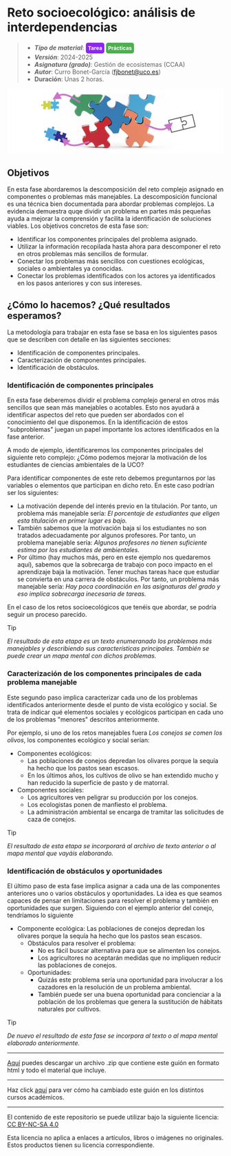 #  Reto socioecológico: análisis de interdependencias

> + **_Tipo de material_**: <span style="display: inline-block; font-size: 12px; color: white; background-color: #8D26F5; border-radius: 5px; padding: 5px; font-weight: bold;"> Tarea</span> <span style="display: inline-block; font-size: 12px; color: white; background-color: #4caf50; border-radius: 5px; padding: 5px; font-weight: bold;"> Prácticas</span>
> + **_Versión_**: 2024-2025
> + **_Asignatura (grado)_**: Gestión de ecosistemas (CCAA)
> + **_Autor_**: Curro Bonet-García (fjbonet@uco.es)
> + **Duración**: Unas 2 horas.

![portada](https://raw.githubusercontent.com/aprendiendo-cosas/P_descomposicion_reto_gesteco_ccaa/main/imagenes/portada.png)



## Objetivos 

En esta fase abordaremos la descomposición del reto complejo asignado en componentes o problemas más manejables. La descomposición funcional es una técnica bien documentada para abordar problemas complejos. La evidencia demuestra quqe dividir un problema en partes más pequeñas ayuda a mejorar la comprensión y facilita la identificación de soluciones viables. Los objetivos concretos de esta fase son:

- Identificar los componentes principales del problema asignado.
- Utilizar la información recopilada hasta ahora para descomponer el reto en otros problemas más sencillos de formular.
- Conectar los problemas más sencillos con cuestiones ecológicas, sociales o ambientales ya conocidas. 
- Conectar los problemas identificados con los actores ya identificados en los pasos anteriores y con sus intereses.



## ¿Cómo lo hacemos? ¿Qué resultados esperamos?
La metodología para trabajar en esta fase se basa en los siguientes pasos que se describen con detalle en las siguientes secciones:

+ Identificación de componentes principales.
+ Caracterización de componentes principales.
+ Identificación de obstáculos.

### Identificación de componentes principales

En esta fase deberemos dividir el problema complejo general en otros más sencillos que sean más manejables o acotables. Esto nos ayudará a identificar aspectos del reto que pueden ser abordados con el conocimiento del que disponemos. En la identificación de estos "subproblemas" juegan un papel importante los actores identificados en la fase anterior.

A modo de ejemplo, identificaremos los componentes principales del siguiente reto complejo: ¿Cómo podemos mejorar la motivación de los estudiantes de ciencias ambientales de la UCO? 

Para identificar componentes de este reto debemos preguntarnos por las variables o elementos que participan en dicho reto. En este caso podrían ser los siguientes:

- La motivación depende del interés previo en la titulación. Por tanto, un problema más manejable sería: *El porcentaje de estudiantes que eligen esta titulación en primer lugar es bajo.*
- También sabemos que la motivación baja si los estudiantes no son tratados adecuadamente por algunos profesores. Por tanto, un problema manejable sería: *Algunos profesores no tienen suficiente estima por los estudiantes de ambientales.*
- Por último (hay muchos más, pero en este ejemplo nos quedaremos aquí), sabemos que la sobrecarga de trabajo con poco impacto en el aprendizaje baja la motivación. Tener muchas tareas hace que estudiar se convierta en una carrera de obstáculos. Por tanto, un problema más manejable sería: *Hay poca coordinación en las asignaturas del grado y eso implica sobrecarga inecesaria de tareas.* 

En el caso de los retos socioecológicos que tenéis que abordar, se podría seguir un proceso parecido.


> [!TIP] 
> *El resultado de esta etapa es un texto enumeranado los problemas más manejables y describiendo sus características principales. También se puede crear un mapa mental con dichos problemas.*



### Caracterización de los componentes principales de cada problema manejable

Este segundo paso implica caracterizar cada uno de los problemas identificados anteriormente desde el punto de vista ecológico y social. Se trata de indicar qué elementos sociales y ecológicos participan en cada uno de los problemas "menores" descritos anteriormente.

Por ejemplo, si uno de los retos manejables fuera *Los conejos se comen los olivos*, los componentes ecológico y social serían:

+ Componentes ecológicos:
  + Las poblaciones de conejos depredan los olivares porque la sequía ha hecho que los pastos sean escasos.
  + En los últimos años, los cultivos de olivo se han extendido mucho y han reducido la superficie de pasto y de matorral.
+ Componentes sociales:
  + Los agricultores ven peligrar su producción por los conejos. 
  + Los ecologistas ponen de manfiesto el problema.
  + La administración ambiental se encarga de tramitar las solicitudes de caza de conejos.



> [!TIP] 
> *El resultado de esta etapa se incorporará al archivo de texto anterior o al mapa mental que vayáis elaborando.*



### Identificación de obstáculos y oportunidades

El último paso de esta fase implica asignar a cada una de las componentes anteriores uno o varios obstáculos y oportunidades. La idea es que seamos capaces de pensar en limitaciones para resolver el problema y también en oportunidades que surgen. Siguiendo con el ejemplo anterior del conejo, tendríamos lo siguiente

- Componente ecológica: Las poblaciones de conejos depredan los olivares porque la sequía ha hecho que los pastos sean escasos.
  - Obstáculos para resolver el problema:
    - No es fácil buscar alternativa para que se alimenten los conejos.
    - Los agricultores no aceptarán medidas que no impliquen reducir las poblaciones de conejos.
  - Oportunidades:
    - Quizás este problema sería una oportunidad para involucrar a los cazadores en la resolución de un problema ambiental.
    - También puede ser una buena oportunidad para concienciar a la población de los problemas que genera la sustitución de hábitats naturales por cultivos.


> [!TIP] 
> *De nuevo el resultado de esta fase se incorpora al texto o al mapa mental elaborado anteriormente.*







****

[Aquí](https://github.com/aprendiendo-cosas/P_reconocimiento_reto_gesteco_ccaa/archive/refs/tags/2024_2025.zip) puedes descargar un archivo .zip que contiene este guión en formato html y todo el material que incluye.

****
Haz click [aquí](https://github.com/aprendiendo-cosas/P_reconocimiento_reto_gesteco_ccaa/releases) para ver cómo ha cambiado este guión en los distintos cursos académicos.

****
 <p xmlns:cc="http://creativecommons.org/ns#" >El contenido de este repositorio se puede utilizar bajo la siguiente licencia:  <a  href="https://creativecommons.org/licenses/by-nc-sa/4.0/?ref=chooser-v1"  target="_blank" rel="license noopener noreferrer"  style="display:inline-block;">CC BY-NC-SA 4.0<img  style="height:22px!important;margin-left:3px;vertical-align:text-bottom;"   src="https://mirrors.creativecommons.org/presskit/icons/cc.svg?ref=chooser-v1"  alt=""><img  style="height:22px!important;margin-left:3px;vertical-align:text-bottom;"   src="https://mirrors.creativecommons.org/presskit/icons/by.svg?ref=chooser-v1"  alt=""><img  style="height:22px!important;margin-left:3px;vertical-align:text-bottom;"   src="https://mirrors.creativecommons.org/presskit/icons/nc.svg?ref=chooser-v1"  alt=""><img  style="height:22px!important;margin-left:3px;vertical-align:text-bottom;"   src="https://mirrors.creativecommons.org/presskit/icons/sa.svg?ref=chooser-v1"  alt=""></a></p> 

<p>Esta licencia no aplica a enlaces a artículos, libros o imágenes no originales. Estos productos tienen su licencia correspondiente.</p>

